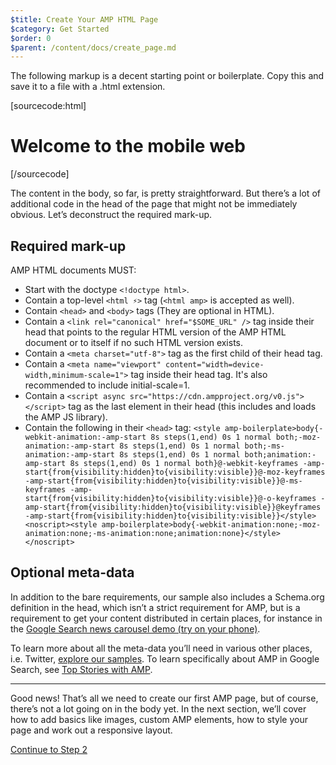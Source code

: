 ```yaml
---
$title: Create Your AMP HTML Page
$category: Get Started
$order: 0
$parent: /content/docs/create_page.md
---
```


The following markup is a decent starting point or boilerplate.
Copy this and save it to a file with a .html extension.

[sourcecode:html]
<!doctype html>
<html amp lang="en">
  <head>
    <meta charset="utf-8">
    <title>Hello, AMPs</title>
    <link rel="canonical" href="http://example.ampproject.org/article-metadata.html" />
    <meta name="viewport" content="width=device-width,minimum-scale=1,initial-scale=1">
    <script type="application/ld+json">
      {
        "@context": "http://schema.org",
        "@type": "NewsArticle",
        "headline": "Open-source framework for publishing content",
        "datePublished": "2015-10-07T12:02:41Z",
        "image": [
          "logo.jpg"
        ]
      }
    </script>
    <style amp-boilerplate>body{-webkit-animation:-amp-start 8s steps(1,end) 0s 1 normal both;-moz-animation:-amp-start 8s steps(1,end) 0s 1 normal both;-ms-animation:-amp-start 8s steps(1,end) 0s 1 normal both;animation:-amp-start 8s steps(1,end) 0s 1 normal both}@-webkit-keyframes -amp-start{from{visibility:hidden}to{visibility:visible}}@-moz-keyframes -amp-start{from{visibility:hidden}to{visibility:visible}}@-ms-keyframes -amp-start{from{visibility:hidden}to{visibility:visible}}@-o-keyframes -amp-start{from{visibility:hidden}to{visibility:visible}}@keyframes -amp-start{from{visibility:hidden}to{visibility:visible}}</style><noscript><style amp-boilerplate>body{-webkit-animation:none;-moz-animation:none;-ms-animation:none;animation:none}</style></noscript>
    <script async src="https://cdn.ampproject.org/v0.js"></script>
  </head>
  <body>
    <h1>Welcome to the mobile web</h1>
  </body>
</html>
[/sourcecode]

The content in the body, so far, is pretty straightforward. But there’s a lot of additional code in the head of the page that might not be immediately obvious. Let’s deconstruct the required mark-up.

## Required mark-up

AMP HTML documents MUST:

  - Start with the doctype `<!doctype html>`.
  - Contain a top-level `<html ⚡>` tag (`<html amp>` is accepted as well).
  - Contain `<head>` and `<body>` tags (They are optional in HTML).
  - Contain a `<link rel="canonical" href="$SOME_URL" />` tag inside their head that points to the regular HTML version of the AMP HTML document or to itself if no such HTML version exists.
  - Contain a `<meta charset="utf-8">` tag as the first child of their head tag.
  - Contain a `<meta name="viewport" content="width=device-width,minimum-scale=1">` tag inside their head tag. It's also recommended to include initial-scale=1.
  - Contain a `<script async src="https://cdn.ampproject.org/v0.js"></script>` tag as the last element in their head (this includes and loads the AMP JS library).
  - Contain the following in their `<head>` tag:
    `<style amp-boilerplate>body{-webkit-animation:-amp-start 8s steps(1,end) 0s 1 normal both;-moz-animation:-amp-start 8s steps(1,end) 0s 1 normal both;-ms-animation:-amp-start 8s steps(1,end) 0s 1 normal both;animation:-amp-start 8s steps(1,end) 0s 1 normal both}@-webkit-keyframes -amp-start{from{visibility:hidden}to{visibility:visible}}@-moz-keyframes -amp-start{from{visibility:hidden}to{visibility:visible}}@-ms-keyframes -amp-start{from{visibility:hidden}to{visibility:visible}}@-o-keyframes -amp-start{from{visibility:hidden}to{visibility:visible}}@keyframes -amp-start{from{visibility:hidden}to{visibility:visible}}</style><noscript><style amp-boilerplate>body{-webkit-animation:none;-moz-animation:none;-ms-animation:none;animation:none}</style></noscript>`

## Optional meta-data

In addition to the bare requirements, our sample also includes a Schema.org definition in the head, which isn’t a strict requirement for AMP, but is a requirement to get your content distributed in certain places, for instance in the [Google Search news carousel demo (try on your phone)](https://g.co/ampdemo).

To learn more about all the meta-data you’ll need in various other places, i.e. Twitter, [explore our samples](https://github.com/ampproject/amphtml/tree/master/examples/metadata-examples). To learn specifically about AMP in Google Search, see [Top Stories with AMP](https://developers.google.com/structured-data/carousels/top-stories).

<hr>

Good news! That’s all we need to create our first AMP page, but of course, there’s not a lot going on in the body yet. In the next section, we’ll cover how to add basics like images, custom AMP elements, how to style your page and work out a responsive layout.

<a class="go-button button" href="/docs/get_started/create/include_image.html">Continue to Step 2</a>
